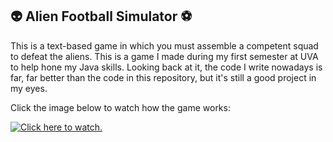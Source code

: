 ## 👽 Alien Football Simulator ⚽️

This is a text-based game in which you must assemble a competent squad to defeat the aliens.
This is a game I made during my first semester at UVA to help hone my Java skills. Looking back at it, the code I write nowadays is far, far better than the code in this repository, but it's still a good project in my eyes.

Click the image below to watch how the game works:

[![Click here to watch.](https://i.imgur.com/2k9CdZu.png)](https://www.youtube.com/watch?v=rTGe2w6UeGg)
